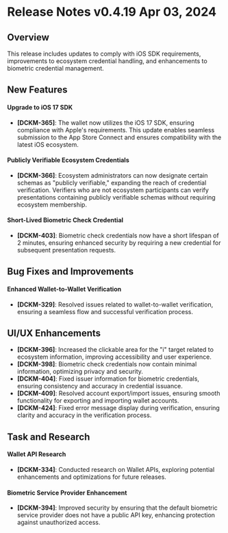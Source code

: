 # Release Notes v0.4.19 Apr 03, 2024

## **Overview**

This release includes updates to comply with iOS SDK requirements, improvements to ecosystem credential handling, and enhancements to biometric credential management.

## **New Features**

#### **Upgrade to iOS 17 SDK**

* **\[DCKM-365]**: The wallet now utilizes the iOS 17 SDK, ensuring compliance with Apple's requirements. This update enables seamless submission to the App Store Connect and ensures compatibility with the latest iOS ecosystem.

#### **Publicly Verifiable Ecosystem Credentials**

* **\[DCKM-366]**: Ecosystem administrators can now designate certain schemas as "publicly verifiable," expanding the reach of credential verification. Verifiers who are not ecosystem participants can verify presentations containing publicly verifiable schemas without requiring ecosystem membership.

#### **Short-Lived Biometric Check Credential**

* **\[DCKM-403]**: Biometric check credentials now have a short lifespan of 2 minutes, ensuring enhanced security by requiring a new credential for subsequent presentation requests.

## **Bug Fixes and Improvements**

#### **Enhanced Wallet-to-Wallet Verification**

* **\[DCKM-329]**: Resolved issues related to wallet-to-wallet verification, ensuring a seamless flow and successful verification process.

## **UI/UX Enhancements**

* **\[DCKM-396]**: Increased the clickable area for the "i" target related to ecosystem information, improving accessibility and user experience.
* **\[DCKM-398]**: Biometric check credentials now contain minimal information, optimizing privacy and security.
* **\[DCKM-404]**: Fixed issuer information for biometric credentials, ensuring consistency and accuracy in credential issuance.
* **\[DCKM-409]**: Resolved account export/import issues, ensuring smooth functionality for exporting and importing wallet accounts.
* **\[DCKM-424]**: Fixed error message display during verification, ensuring clarity and accuracy in the verification process.

## **Task and Research**

#### **Wallet API Research**

* **\[DCKM-334]**: Conducted research on Wallet APIs, exploring potential enhancements and optimizations for future releases.

#### **Biometric Service Provider Enhancement**

* **\[DCKM-394]**: Improved security by ensuring that the default biometric service provider does not have a public API key, enhancing protection against unauthorized access.
